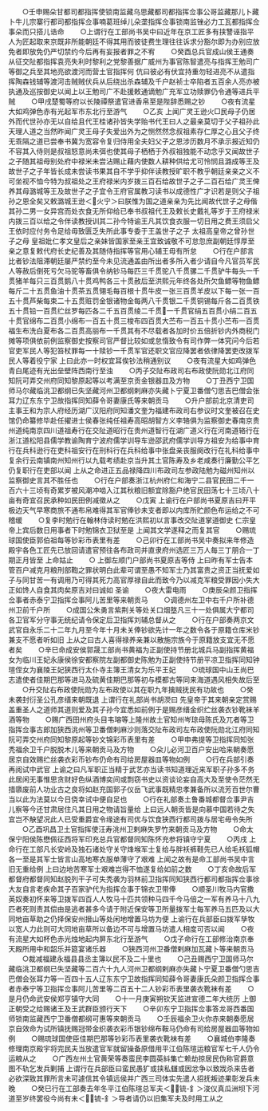 <!-- { "loadSidebar": true } -->
　　○壬申赐朵甘都司都指挥使锁南监藏乌思藏都司都指挥佥事公哥监藏那儿卜藏卜牛儿宗寨行都司都指挥佥事喃葛班绰儿朵垄指挥佥事锁南监锉必力工瓦都指挥佥事朵而只搭儿诰命
　　○上谓行在工部尚书吴中曰近年在京工匠多有挟讐诬指平人为匠起取来京既非所能朝廷不得其用而彼徒费生理往往诉求分豁尔即为办别应放免者即放免仍严切禁约今后再有妄报者罪之不宥
　　○癸酉总兵官成山侯王通奏从征交阯都指挥袁亮失利时黎利之党黎善据广威州为事官陈智遣亮与指挥王勉司广等御之兵至其地亮欲渡河而营土官指挥何  伉曰彼必有伏宜持重勿轻进亮不从遣指挥陶森钱辅等渡河击贼贼伏兵从后绕出杀森辅及千户赵祯士卒陷者五百余人亮亦被执通及巡按御史以闻上以王勉司广不赴援敕通谪勉广充军立功赎罪仍令通等进兵平贼
　　○甲戌楚蜀等府以长陵禫祭遣官进香帛至是陛辞悉赐之钞
　　○夜有流星大如鸡弹色赤有光起军市东北行至游气
　　○乙亥  上闻广灵王逊火□民母子仍居外而代世孙亦无以自给且代王桂诸孙皆失学贻书代王曰人之最亲莫切于父子祖孙此天理人道之当然昨闻广灵王母子失爱出外为之恻然然念叔祖素存仁厚之心且父子终无乖隔之道已尝奉书冀为宽容令复归侍用全夫妇父子之恩涉历数月不承示报近知仍不容其入侍则是叔祖怒意尚未弭也使其母子栖栖于外叔祖独能不动念乎又闻故世子之子随其祖母别处府中禄米未尝沾赐止藉内使数人耕种供给尤可怜悯且潞成等王及故世子之子年皆长成未尝读书果其自不学乎抑伴读教授旷职不教乎朝廷亲亲之义不可坐视不恤今特为叔祖处之王府禄米内岁拨三百石给故世子之子二百石给广灵王俾养其母潞城等王及故世子之子宜令王府官属教习读书以成德性广才识若是则父子祖孙之恩全矣又敕潞城王逊＜火宁＞曰朕惟为国之道亲亲为先比闻故代世子之母偕其孙二男一女异宫而处衣食无所仰给已奉书叔祖代王及敕长史戴礼等岁于王府禄米内拨三百以给之令伴读教授训其二孙今特谕王凡其饮食衣服一切日用之费王须启父王依时应付务令足给毋致匮乏失所此事专委于王盖世子之子  太祖高皇帝之曾孙世子之母  皇祖妣仁孝文皇后之亲妹皆国家至亲王宜致诚敬不可怠忽庶副朝廷惇厚至亲之意复敕代府长史纪善及其随侍指挥等官用心辅王毋有所怠
　　○行在户部言比者钞法阻滞朝廷屡严禁约至今未见流通盖由所出者多所入者少请自今凡官员军民人等赦后倒死亏欠马驼等畜俱令纳钞马每匹三千贯驼八千贯骡二千贯驴牛每头一千贯猪羊每只三百贯鹅八十贯鸡鸭各三十贯赦后至洪熙元年终各处所欠鱼鳔等物鱼鳔每斤二十五贯鱼油十贯茶五贯翎毛每百根十贯牛皮一张三百贯羊皮以下每一张一百五十贯芦柴每束二十五贯赃罚金银诸物金每两八千贯银二千贯铜锡每斤各二百贯铁五十贯铅一百贯纻丝罗每匹各二千五百贯绫二千贯一千贯官绢五百贯小绢二百五十贯官绵布二百贯小绵布一百五十贯三梭布四百贯大苎布一百五十贯小苎布一百贯福生布洗白夏布各二百贯高丽布一千贯其有不尽载者各加时价五倍折钞内外商税门摊等项俱依前例监察御史按察司官严督比较如或怠惰致令有司作弊一体究问今后若官吏军民人等犯笞杖罪每一十赎钞一千贯军官还职文官应降罢者依律降罢吏改拨军民人等着役宁家  上曰此亦一时权宜耳俟钞法稍通别议
　　○夜有流星大如鸡弹色青白尾迹有光出垒壁阵西南行至浊
　　○丙子交阯布政司右布政使阮勋北江府同知阮可弄交州府同知黎原起等以考满至京贡金银器皿及方物
　　○丁丑西宁卫国师马尔藏临洮卫都纲已失坚藏河州卫都纲剌麻亦失藏卜宁夏卫番僧勺思吉巴僧会张耳力辽东东宁卫故指挥同知薛令哥妻康氏等来朝贡马
　　○升户部前北京清吏司主事王和为宗人府经历湖广汉阳府同知潘文奎为福建布政司右参议时文奎被召在史馆仍命纂修毕赴任擢进士侯春张纯任祖寿高昭胡智方义李辂俱为监察御史春南京贵州道纯南京四川道祖寿行在交阯道昭行在贵州道智行在湖广道义行在河南道辂行在浙江道松阳县儒学教谕陶育宁波府儒学训导车逊邵武府儒学训导方祖安为给事中育行在兵科逊行在吏科祖安行在刑科行在兵科给事中张盘亲丧服阕改行在礼科给事中复余行云南镇南州知州行以九载考绩赴京当升其土官陈寿及乡老咸奏行廉勤公平乞仍复职行在吏部以闻  上从之命进正五品禄降四川布政司左参政陆勉为磁州知州以监察御史言其不胜任也
　　○行在户部奏浙江杭州府仁和海宁二县官民田二千一百六十三顷有奇累岁被风潮冲啮入江其秋粮旧额宜除豁户绝官民田荡七十三顷八十亩有奇宜召民承种如民田例减徵从之
　　○戊寅  上谕行在户部尚书夏原吉曰开平极边天气早寒商旅不通布帛难得其军官俸钞未支者即以内库所贮颜色布运给之不可稽缓
　　○复李时勉行在翰林侍读时勉在洪熙初以言事改交阯道掌道御史  仁宗皇帝上宾后数日用事者下时勉锦衣卫狱至是  上闻其文学遂释之而复其官
　　○赐琉球国使臣郭伯祖每等钞彩币表里有差
　　○己卯行在工部尚书吴中奏拟来年修造殿宇各色工匠先已放回请遣官预往各布政司并直隶府州选匠三万人每三丁朋合一丁期正月皆至  上命姑止
　　○  上御左顺门户部尚书夏原吉等侍  上曰昨有军士告本管百户减克月粮刑部鞫之罪状明白此辈可谓至愚不知军士乃其富贵之资正当抚爱如子与同甘苦一有调用乃可得其死力高官厚禄自此而致今乃以减克军粮受罪因小失大正如馋人自食其肉矣原吉对曰诚如  圣谕
　　○夜大雷电雨
　　○庚辰朵颜卫指挥佥事者赤泰宁卫指挥佥事阿儿苦里等来朝贡马
　　○调德州左卫中右千户所补德州卫前千户所
　　○成国公朱勇言紫荆关等处关口烟墪凡三十一处俱属大宁都司各卫官军分守事无统纪请令保定后卫指挥刘辅总督从之
　　○行在户部奏两京文武官自永乐二十二年九月至今年十月未关俸钞欲先计一年之数令各于原籍仓库米钞兼支不愿者听如旧  上从之曰古人喜得禄养亲兼以散施宗族今于原籍放支宜无不愿者矣
　　○辛巳命成安侯郭晟工部尚书黄福为正副使持节册北城兵马副指挥黄福女为临川王妃永康侯徐安都察院左副都御史陈勉为正副使持节册平凉卫指挥同知钟瑄侄女为襄陵王妃狭西行太仆寺主簿王清女为乐平王妃
　　○琉球国中山王尚巴志遣使者佳期巴那等进马及硫黄佳期巴那等初与模都古等同来海道遇风相失故后至
　　○升交阯右布政使阮勋为左布政使以其在职九年擒贼抚民有功故也
　　○癸未袭封衍圣公孔彦缙来朝既退  上谓行在礼部尚书胡濙曰  先皇帝于其来朝亲定赏赐盖重圣人之道师其道则爱及其子孙今宜悉如前例于是赐彦缙金织纻丝袭衣钞靴袜羊酒等物
　　○赐广西田州府头目韦瑢等上隆州故土官知州岑琼母陈氏及兀者等卫指挥佥事古郎加狭西洮州等卫番僧剌麻沙则落交阯布政司左布政使阮勋北江府同知阮可弄交州府同知黎原起等钞文锦彩币表里有差
　　○甲申弗提等卫指挥同知张秃福余卫千户脱脱木儿等来朝贡马及方物
　　○朵儿必河卫百户安出哈来朝奏愿居京自效赐纻丝袭衣彩币钞布仍命有司给房屋器皿等物如例
　　○行在兵部引奏再阅试中武官  上谕之曰凡军职正当精于武艺亦当读书知道理近来军职子孙多不务此居闲无事惟思贪财好色纵酒博奕间或剽窃书史以资谈论妄自高大及至使令茫然无措隳废前人功业古之良将如赵充国郭子仪岳飞武事既精忠孝兼备所以流芳百世尔曹当以此为法莫以今日侥幸试中便自足也
　　○行在礼部奏土鲁番城都督佥事尹吉儿察等今还甘肃居住凡其日用之物请旨量给  上曰远人朝贡皆是向慕中国若待之失宜岂不觖望况此人已受重爵宜令缘途有司优与饮食狭西行都司拨与居宅毋令失所
　　○乙酉巩昌卫土官指挥使汪寿洮州卫剌麻失罗竹来朝贡马及方物
　　○命太保宁阳侯陈懋佩征西将军印充总兵官都督同知陈怀充参将镇守宁夏
　　○丙戌  上命行在工部凡长安岭及独石诸处守关守烽堠军士复给与胖袄裤鞋先已人给毛袄狐帽各一至是其军士皆言山高地寒衣服单薄守了艰难  上闻之故有是命工部尚书吴中言旧无重给例  上曰边地苦寒军士艰难岂得不恤遂复给如前之数
　　○丁亥命故后军都督府都督同知赵脱列干子可失秃袭为羽林前卫指挥同知狭西行都司都指挥佥事徐大友自言老疾命其子百家驴代为指挥佥事于锦衣卫带俸
　　○顺圣川牧马内官撒英奴奏初怀来等卫拨军四百人人牧马十匹共领种马四千今马倍之一军有养马十八九匹者死则责其偿由是逃者甚多今请于附近保安等卫所量拨军士每军养马五匹及以大同地亩草助之仍择保安州搢山等处闲地增置马坊为便  上谕行在兵部臣曰拨军孳牧以宽人力此则可大同地亩草所以备边不可与增置马坊遣人相度可否以闻
　　○夜有流星大如杯色赤光烛地起内屏东北行至游气
　　○戊子命行在工部修治南京奉天殿所用中和韶乐并筵宴诸乐器
　　○狭西河州卫番僧剌麻加瓦藏卜等来朝贡马
　　○裁减福建永福县县丞主簿以民不及二十里也
　　○己丑赐西宁卫国师马尔藏临洮卫都纲已失坚藏等二百六十九人河州卫都纲剌麻亦失藏卜宁夏卫番僧勺思吉巴僧会张耳力等一百四十五人辽东东宁卫故指挥同知薛令哥妻康氏朵颜卫指挥佥事者赤泰宁等卫指挥佥事阿儿苦里等二百五十二人钞彩币表里袭衣靴袜有差
　　○是月仍命武安侯郑亨镇守大同
　　○十一月庚寅朔钦天监进宣德二年大统历  上御正朝受之给赐诸王及王武群臣颁行天下
　　○辛卯东宁卫指挥佥事答龙哥西番国师锁南监藏西宁卫番僧都纲可惠等来朝贡马
　　○壬辰福余卫火你赤来朝奏愿居京自效命为试所镇抚赐冠带金织袭衣彩币银钞绵布鞍马仍命有司给房屋器皿等物如例
　　○赐琉球国使臣佳期巴那等钞彩币表里袭衣靴袜有差
　　○襄城伯李隆奏修理南京殿宇将完民夫当放遣官军就留操备原借用平江伯陈瑄运粮官军七千人仍令运粮从之
　　○广西左州土官黄荣等奏蛮民李圆英紏集亡赖劫掠居民伪称官爵意图不轨乞发兵剿捕  上谓行在兵部臣曰蛮民愚犷或挟私讎或因忿争以致戕杀来告者必欲深致其罪所言未可遽信其令镇远侯并广西三司体实先遣人招抚叛迹果彰发兵未晚
　　○癸巳行在工部奏去年冬平江伯陈瑄总军夫＜锍-釒＞浚仪真瓜洲坝下河道至岁终罢役今尚有未＜锍-釒＞导者请仍以旧集军夫及时用工从之

